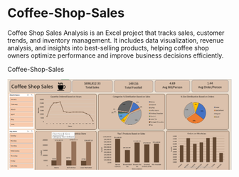 # Coffee-Shop-Sales
Coffee Shop Sales Analysis is an Excel project that tracks sales, customer trends, and inventory management. It includes data visualization, revenue analysis, and insights into best-selling products, helping coffee shop owners optimize performance and improve business decisions efficiently.

Coffee-Shop-Sales 

![image alt](https://github.com/tanisha134/Coffee-Shop-Sales-Project/blob/a663b3f137b41b9b01a186885149a11d88ace133/1.png)
 
